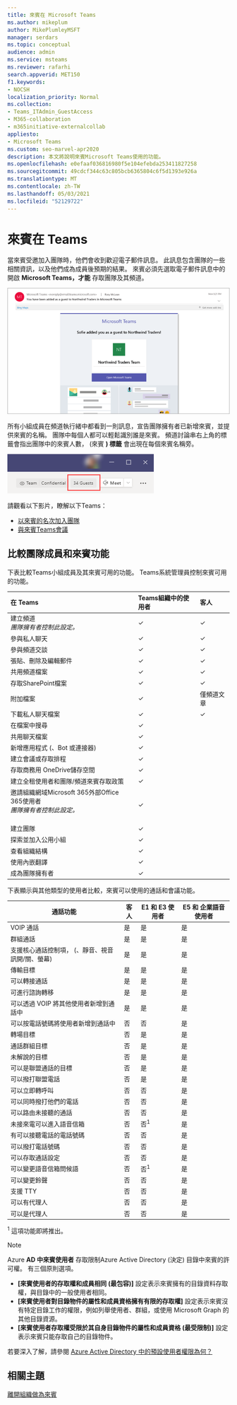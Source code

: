 ```yaml
---
title: 來賓在 Microsoft Teams
ms.author: mikeplum
author: MikePlumleyMSFT
manager: serdars
ms.topic: conceptual
audience: admin
ms.service: msteams
ms.reviewer: rafarhi
search.appverid: MET150
f1.keywords:
- NOCSH
localization_priority: Normal
ms.collection:
- Teams_ITAdmin_GuestAccess
- M365-collaboration
- m365initiative-externalcollab
appliesto:
- Microsoft Teams
ms.custom: seo-marvel-apr2020
description: 本文將說明來賓Microsoft Teams使用的功能。
ms.openlocfilehash: e0efaaf036816980f5e104efebda253411827258
ms.sourcegitcommit: 49cdcf344c63c805bcb6365804c6f5d1393e926a
ms.translationtype: MT
ms.contentlocale: zh-TW
ms.lasthandoff: 05/03/2021
ms.locfileid: "52129722"
---
```

# <a name="guest-experience-in-teams"></a>來賓在 Teams

當來賓受邀加入團隊時，他們會收到歡迎電子郵件訊息。 此訊息包含團隊的一些相關資訊，以及他們成為成員後預期的結果。 來賓必須先選取電子郵件訊息中的開啟 **Microsoft Teams，才能** 存取團隊及其頻道。
    
![顯示歡迎電子郵件訊息範例的螢幕擷取畫面](media/guest-experience-image1.png)
    
所有小組成員在頻道執行緒中都看到一則訊息，宣告團隊擁有者已新增來賓，並提供來賓的名稱。 團隊中每個人都可以輕鬆識別誰是來賓。 頻道討論串右上角的標籤會指出團隊中的來賓人數， (來賓 **) 標籤** 會出現在每個來賓名稱旁。

![顯示標記的螢幕擷取畫面，指出團隊中的來賓人數](media/guest-experience-image2.png)

請觀看以下影片，瞭解以下Teams：
- [以來賓的名次加入團隊](https://support.office.com/article/join-a-team-as-a-guest-928d1eef-61e2-49ec-b754-c2fe86b34824)
- [與來賓Teams會議](https://support.office.com/article/join-a-company-meeting-a120c282-063d-46b8-b973-851197ab75d8)

## <a name="comparison-of-team-member-and-guest-capabilities"></a>比較團隊成員和來賓功能

下表比較Teams小組成員及其來賓可用的功能。 Teams系統管理員控制來賓可用的功能。

| 在 Teams | Teams組織中的使用者 | 客人 |
|:-----|:-----|:-----|
|建立頻道  <br/>  *團隊擁有者控制此設定。*  <br/> |&#x2713;|&#x2713;|
|參與私人聊天  <br/> |&#x2713;|&#x2713;|
|參與頻道交談  <br/> |&#x2713;|&#x2713;|
|張貼、刪除及編輯郵件  <br/> |&#x2713;|&#x2713;|
|共用頻道檔案  <br/> |&#x2713;|&#x2713;|
|存取SharePoint檔案<br/> |&#x2713;|&#x2713;|
|附加檔案<br/> |&#x2713;|僅頻道文章|
|下載私人聊天檔案<br/> |&#x2713;|&#x2713;|
|在檔案中搜尋<br/> |&#x2713;||
|共用聊天檔案  <br/> |&#x2713;||
|新增應用程式 (、Bot 或連接器)   <br/> |&#x2713;||
|建立會議或存取排程  <br/> |&#x2713;||
|存取商務用 OneDrive儲存空間  <br/> |&#x2713;||
|建立全租使用者和團隊/頻道來賓存取政策  <br/> |&#x2713;||
|邀請組織網域Microsoft 365外部Office 365使用者 <br/>  *團隊擁有者控制此設定。*  <br/> <br/> |&#x2713;||
|建立團隊  <br/> |&#x2713;||
|探索並加入公用小組  <br/> |&#x2713;||
|查看組織結構  <br/> |&#x2713;||
|使用內嵌翻譯  <br/> |&#x2713;||
|成為團隊擁有者  <br/> |&#x2713;||

下表顯示與其他類型的使用者比較，來賓可以使用的通話和會議功能。

| 通話功能 | 客人 | E1 和 E3 使用者 | E5 和 企業語音使用者 |
| --------------- | ----- | -------------- | -------------- |
| VOIP 通話 | 是 | 是 | 是 |
| 群組通話 | 是 | 是 | 是 |
| 支援核心通話控制項， (、靜音、視音訊開/關、螢幕)  | 是 | 是 | 是 |
| 傳輸目標 | 是 | 是 | 是 |
| 可以轉接通話 | 是 | 是 | 是 |
| 可進行諮詢轉移 | 是 | 是 | 是 |
| 可以透過 VOIP 將其他使用者新增到通話中 | 是 | 是 | 是 |
| 可以按電話號碼將使用者新增到通話中 | 否 | 否 | 是 |
| 轉場目標 | 否 | 是 | 是 |
| 通話群組目標 | 否 | 是 | 是 |
| 未解說的目標 | 否 | 是 | 是 |
| 可以是聯盟通話的目標 | 否 | 是 | 是 |
| 可以撥打聯盟電話 | 否 | 是 | 是 |
| 可以立即轉呼叫 | 否 | 否 | 是 |
| 可以同時撥打他們的電話 | 否 | 否 | 是 |
| 可以路由未接聽的通話 | 否 | 否 | 是 |
| 未接來電可以進入語音信箱 | 否 | 否<sup>1</sup> |是 |
| 有可以接聽電話的電話號碼 | 否 | 否 | 是 |
| 可以撥打電話號碼 | 否 | 否 | 是 |
| 可以存取通話設定 | 否 | 否 | 是 |
| 可以變更語音信箱問候語 | 否 | 否<sup>1</sup> | 是 |
| 可以變更鈴聲 | 否 | 否  | 是 |
| 支援 TTY | 否 | 否 | 是 |
| 可以有代理人 | 否 | 否 | 是 |
|  可以是代理人 | 否 | 否 | 是 |

<sup>1</sup> 這項功能即將推出。

> [!NOTE]
> Azure **AD 中來賓使用者** 存取限制Azure Active Directory (決定) 目錄中來賓的許可權。 有三個原則選項。
>  - **[來賓使用者的存取權和成員相同 (最包容)]** 設定表示來賓擁有的目錄資料存取權，與目錄中的一般使用者相同。
>  - **[來賓使用者對目錄物件的屬性和成員資格擁有有限的存取權]** 設定表示來賓沒有特定目錄工作的權限，例如列舉使用者、群組，或使用 Microsoft Graph 的其他目錄資源。
>  - **[來賓使用者存取權受限於其自身目錄物件的屬性和成員資格 (最受限制)]** 設定表示來賓只能存取自己的目錄物件。
>
>若要深入了解，請參閱 [Azure Active Directory 中的預設使用者權限為何？](/azure/active-directory/fundamentals/users-default-permissions)

## <a name="related-topics"></a>相關主題

[離開組織做為來賓](/azure/active-directory/b2b/leave-the-organization)
